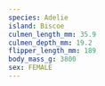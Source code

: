 ```yaml
---
species: Adelie
island: Biscoe
culmen_length_mm: 35.9
culmen_depth_mm: 19.2
flipper_length_mm: 189
body_mass_g: 3800
sex: FEMALE
---
```

